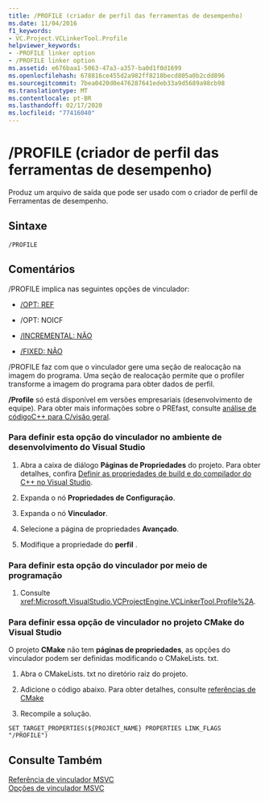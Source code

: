 ```yaml
---
title: /PROFILE (criador de perfil das ferramentas de desempenho)
ms.date: 11/04/2016
f1_keywords:
- VC.Project.VCLinkerTool.Profile
helpviewer_keywords:
- -PROFILE linker option
- /PROFILE linker option
ms.assetid: e676baa1-5063-47a3-a357-ba0d1f0d1699
ms.openlocfilehash: 678816ce455d2a982ff8218becd805a0b2cdd896
ms.sourcegitcommit: 7bea0420d0e476287641edeb33a9d5689a98cb98
ms.translationtype: MT
ms.contentlocale: pt-BR
ms.lasthandoff: 02/17/2020
ms.locfileid: "77416040"
---
```

# <a name="profile-performance-tools-profiler"></a>/PROFILE (criador de perfil das ferramentas de desempenho)

Produz um arquivo de saída que pode ser usado com o criador de perfil de Ferramentas de desempenho.

## <a name="syntax"></a>Sintaxe

```
/PROFILE
```

## <a name="remarks"></a>Comentários

/PROFILE implica nas seguintes opções de vinculador:

- [/OPT: REF](opt-optimizations.md)

- /OPT: NOICF

- [/INCREMENTAL: NÃO](incremental-link-incrementally.md)

- [/FIXED: NÃO](fixed-fixed-base-address.md)

/PROFILE faz com que o vinculador gere uma seção de realocação na imagem do programa.  Uma seção de realocação permite que o profiler transforme a imagem do programa para obter dados de perfil.

**/Profile** só está disponível em versões empresariais (desenvolvimento de equipe).  Para obter mais informações sobre o PREfast, consulte [análise de códigoC++ para C/visão geral](/cpp/code-quality/code-analysis-for-c-cpp-overview).

### <a name="to-set-this-linker-option-in-the-visual-studio-development-environment"></a>Para definir esta opção do vinculador no ambiente de desenvolvimento do Visual Studio

1. Abra a caixa de diálogo **Páginas de Propriedades** do projeto. Para obter detalhes, confira [Definir as propriedades de build e do compilador do C++ no Visual Studio](../working-with-project-properties.md).

1. Expanda o nó **Propriedades de Configuração**.

1. Expanda o nó **Vinculador**.

1. Selecione a página de propriedades **Avançado**.

1. Modifique a propriedade do **perfil** .

### <a name="to-set-this-linker-option-programmatically"></a>Para definir esta opção do vinculador por meio de programação

1. Consulte <xref:Microsoft.VisualStudio.VCProjectEngine.VCLinkerTool.Profile%2A>.

### <a name="to-set-this-linker-option-within-visual-studio-cmake-project"></a>Para definir essa opção de vinculador no projeto CMake do Visual Studio

O projeto **CMake** não tem **páginas de propriedades**, as opções do vinculador podem ser definidas modificando o CMakeLists. txt.

1. Abra o CMakeLists. txt no diretório raiz do projeto.

1. Adicione o código abaixo. Para obter detalhes, consulte [referências de CMake](https://cmake.org/cmake/help/v3.0/command/set_target_properties.html)

1. Recompile a solução.

```
SET_TARGET_PROPERTIES(${PROJECT_NAME} PROPERTIES LINK_FLAGS "/PROFILE")
```

## <a name="see-also"></a>Consulte Também

[Referência de vinculador MSVC](linking.md)<br/>
[Opções de vinculador MSVC](linker-options.md)

